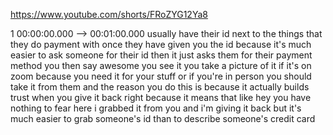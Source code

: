 https://www.youtube.com/shorts/FRoZYG12Ya8

1 00:00:00.000 --\> 00:01:00.000 usually have their id next to the
things that they do payment with once they have given you the id because
it's much easier to ask someone for their id then it just asks them for
their payment method you then say awesome you see it you take a picture
of it if it's on zoom because you need it for your stuff or if you're in
person you should take it from them and the reason you do this is
because it actually builds trust when you give it back right because it
means that like hey you have nothing to fear here i grabbed it from you
and i'm giving it back but it's much easier to grab someone's id than to
describe someone's credit card
